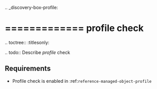 .. _discovery-box-profile:

=============
profile check
=============

.. toctree::
    :titlesonly:

.. todo::
    Describe *profile* check

Requirements
------------
* Profile check is enabled in :ref:`reference-managed-object-profile`
